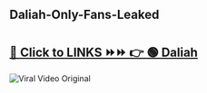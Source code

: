 
 ## Daliah-Only-Fans-Leaked

# <h2><a href="https://clipsfans.com/Daliah&ref=git">🔗 Click to LINKS ⏩⏩ 👉 🟢 Daliah </a></h2>

<a href="https://clipsfans.com/Daliah&ref=git" rel="nofollow" data-target="animated-image.originalLink"><img src="https://i.ibb.co.com/xMMVF88/686577567.gif" alt="Viral Video Original" style="max-width: 100%; display: inline-block;" data-target="animated-image.originalImage"></a>
